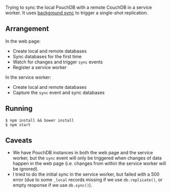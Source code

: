 Trying to sync the local PouchDB with a remote CouchDB in a service worker. It uses [background sync](https://developers.google.com/web/updates/2015/12/background-sync) to trigger a single-shot replication.

## Arrangement

In the web page:

  * Create local and remote databases
  * Sync databases for the first time
  * Watch for changes and trigger `sync` events
  * Register a service worker

In the service worker:

  * Create local and remote databases
  * Capture the `sync` event and sync databases

## Running

```
$ npm install && bower install
$ npm start
```

## Caveats

  * We have PouchDB instances in both the web page and the service worker, but the `sync` event will only be triggered when changes of data happen in the web page (i.e. changes from within the service worker will be ignored).
  * I tried to do the initial sync in the service worker, but failed with a 500 error (due to some `_local` records missing if we use `db.replicate()`, or empty response if we use `db.sync()`).
